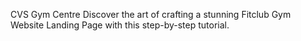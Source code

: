 CVS Gym Centre
Discover the art of crafting a stunning Fitclub Gym Website Landing Page with this step-by-step tutorial.
